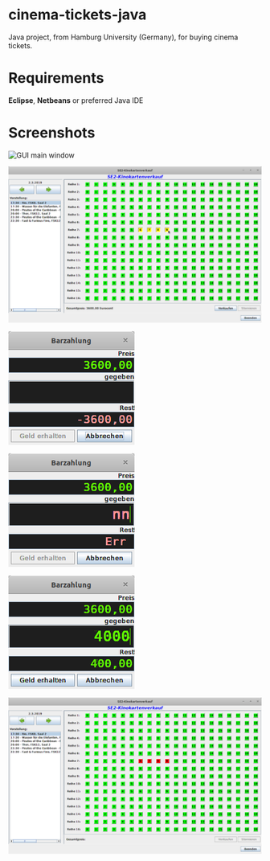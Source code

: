 # cinema-tickets-java

Java project, from Hamburg University (Germany), for buying cinema tickets.

# Requirements

**Eclipse**, **Netbeans** or preferred Java IDE

# Screenshots

![GUI main window](https://github.com/zerosk8/cinema-tickets-java/blob/master/blob/master/documentation/images/gui_main_window.png)

![GUI seats selection](https://github.com/zerosk8/cinema-tickets-java/blob/master/documentation/images/gui_seats_selection.png)

![GUI payment window](https://github.com/zerosk8/cinema-tickets-java/blob/master/documentation/images/gui_payment_window.png)

![GUI payment window error](https://github.com/zerosk8/cinema-tickets-java/blob/master/documentation/images/gui_payment_window_error.png)

![GUI payment window success](https://github.com/zerosk8/cinema-tickets-java/blob/master/documentation/images/gui_payment_window_success.png)

![GUI seats reserved](https://github.com/zerosk8/cinema-tickets-java/blob/master/documentation/images/gui_seats_reserved.png)
